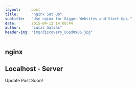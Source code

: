 ```yaml
---
layout:     post
title:      "nginx Set Up"
subtitle:   "Use nginx for Bigger Websites and Start Ups."
date:       2015-04-12 14:00:44
author:     "Lucas Gatsas"
header-img: "img/discovery_06pd0906.jpg"
---
```


<h2 class="section-heading"><strong>nginx</strong> </h2>
<h2 class="section-heading">Localhost - Server </h2>

Update Post Soon!



<blockquote>

</blockquote>

